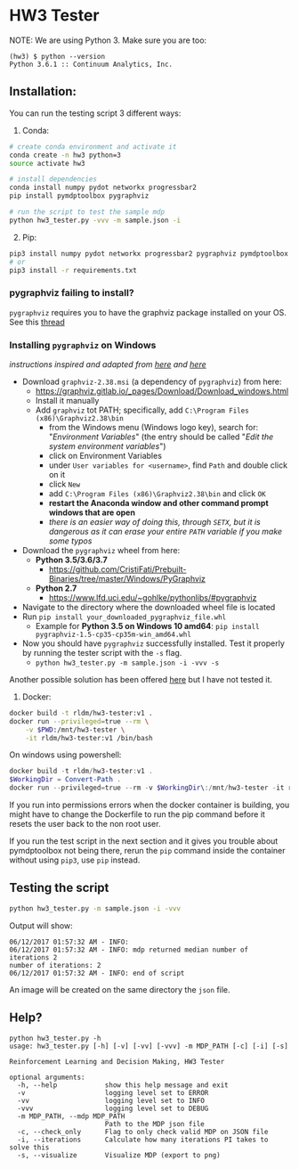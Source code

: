 # HW3 Tester

NOTE: We are using Python 3. Make sure you are too:

```
(hw3) $ python --version
Python 3.6.1 :: Continuum Analytics, Inc.
```

## Installation:

You can run the testing script 3 different ways:

1. Conda:

```bash
# create conda environment and activate it
conda create -n hw3 python=3
source activate hw3

# install dependencies
conda install numpy pydot networkx progressbar2
pip install pymdptoolbox pygraphviz

# run the script to test the sample mdp
python hw3_tester.py -vvv -m sample.json -i
```

2. Pip:

```bash
pip3 install numpy pydot networkx progressbar2 pygraphviz pymdptoolbox
# or
pip3 install -r requirements.txt
```

### pygraphviz failing to install?
`pygraphviz` requires you to have the graphviz package installed on your OS.
See this [thread](https://github.com/rldm/hw3-tester/issues/2)

### Installing `pygraphviz` on Windows

*instructions inspired and adapted from [here](https://stackoverflow.com/questions/40809758/howto-install-pygraphviz-on-windows-10-64bit) and [here](https://stackoverflow.com/questions/45093811/installing-pygraphviz-on-windows-10-64-bit-python-3-6/54890705#54890705)*

* Download `graphviz-2.38.msi` (a dependency of `pygraphviz`) from here:
  * https://graphviz.gitlab.io/_pages/Download/Download_windows.html
  * Install it manually
  * Add `graphviz` tot PATH; specifically, add `C:\Program Files (x86)\Graphviz2.38\bin`
    * from the Windows menu (Windows logo key), search for: "*Environment Variables*" (the entry should be called "*Edit the system environment variables*")
    * click on Environment Variables
    * under `User variables for <username>`, find `Path` and double click on it
    * click `New`
    * add `C:\Program Files (x86)\Graphviz2.38\bin` and click `OK`
    * **restart the Anaconda window and other command prompt windows that are open**
    * *there is an easier way of doing this, through `SETX`, but it is dangerous as it can erase your entire `PATH` variable if you make some typos*
* Download the `pygraphviz` wheel from here:
  * **Python 3.5/3.6/3.7**
    * https://github.com/CristiFati/Prebuilt-Binaries/tree/master/Windows/PyGraphviz
  * **Python 2.7**
    * https://www.lfd.uci.edu/~gohlke/pythonlibs/#pygraphviz
* Navigate to the directory where the downloaded wheel file is located
* Run `pip install your_downloaded_pygraphviz_file.whl`
  * Example for **Python 3.5 on Windows 10 amd64**: `pip install pygraphviz-1.5-cp35-cp35m-win_amd64.whl`
* Now you should have `pygraphviz` successfully installed. Test it properly by running the tester script with the `-s` flag.
  * `python hw3_tester.py -m sample.json -i -vvv -s`

Another possible solution has been offered [here](https://stackoverflow.com/questions/45093811/installing-pygraphviz-on-windows-10-64-bit-python-3-6/53137438#53137438) but I have not tested it.

1. Docker:

```bash
docker build -t rldm/hw3-tester:v1 .
docker run --privileged=true --rm \
    -v $PWD:/mnt/hw3-tester \
    -it rldm/hw3-tester:v1 /bin/bash
```

On windows using powershell:

```powershell
docker build -t rldm/hw3-tester:v1 .
$WorkingDir = Convert-Path .
docker run --privileged=true --rm -v $WorkingDir\:/mnt/hw3-tester -it rldm/hw3-tester:v1 /bin/bash
```

If you run into permissions errors when the docker container is building, you might have to change the Dockerfile to run the pip command before it resets the user back to the non root user.

If you run the test script in the next section and it gives you trouble about pymdptoolbox not being there, rerun the `pip` command inside the container without using `pip3`, use `pip` instead.

## Testing the script

```bash
python hw3_tester.py -m sample.json -i -vvv
```

Output will show:

```
06/12/2017 01:57:32 AM - INFO:
06/12/2017 01:57:32 AM - INFO: mdp returned median number of iterations 2
number of iterations: 2
06/12/2017 01:57:32 AM - INFO: end of script
```

An image will be created on the same directory the `json` file.

## Help?

```
python hw3_tester.py -h
usage: hw3_tester.py [-h] [-v] [-vv] [-vvv] -m MDP_PATH [-c] [-i] [-s]

Reinforcement Learning and Decision Making, HW3 Tester

optional arguments:
  -h, --help            show this help message and exit
  -v                    logging level set to ERROR
  -vv                   logging level set to INFO
  -vvv                  logging level set to DEBUG
  -m MDP_PATH, --mdp MDP_PATH
                        Path to the MDP json file
  -c, --check_only      Flag to only check valid MDP on JSON file
  -i, --iterations      Calculate how many iterations PI takes to solve this
  -s, --visualize       Visualize MDP (export to png)
```

